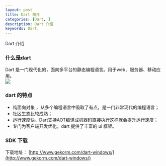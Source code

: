 ```yaml
---
layout: post
title: Dart 简介
categories: [Dart, ]
description: Dart 介绍
keywords: Dart, 
---
```


Dart 介绍

### 什么是dart
Dart 是一门现代化的，面向多平台的静态编程语言。用于web、服务器、移动应用。<br />![](https://cdn.nlark.com/yuque/0/2019/png/354817/1559793007743-245864eb-d54d-4dca-84e3-28787c266f6a.png#align=left&display=inline&height=350&originHeight=535&originWidth=1127&size=0&status=done&width=737)

<a name="E10DI"></a>
### dart 的特点

- 纯面向对象 ，从多个编程语言中吸取了有点，是一门非常现代的编程语言；
- 社区生态比较成熟；
- 运行速度快。Dart支持AOT编译成机器码直接执行这样就会提升运行速度；
- 专门为客户端开发优化，dart 提供了丰富的 ui 框架。

<a name="dwqoC"></a>
### SDK 下载
下载地址： [http://www.gekorm.com/dart-windows/](http://www.gekorm.com/dart-windows/)
